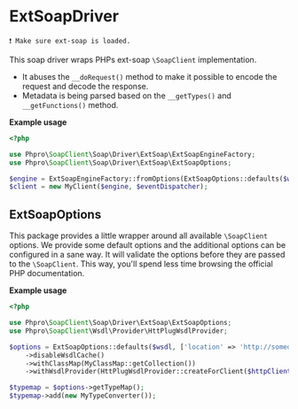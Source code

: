 # ExtSoapDriver

```
❗️ Make sure ext-soap is loaded.
```

This soap driver wraps PHPs ext-soap `\SoapClient` implementation.

- It abuses the `__doRequest()` method to make it possible to encode the request and decode the response.
- Metadata is being parsed based on the `__getTypes()` and `__getFunctions()` method.

**Example usage**

```php
<?php

use Phpro\SoapClient\Soap\Driver\ExtSoap\ExtSoapEngineFactory;
use Phpro\SoapClient\Soap\Driver\ExtSoap\ExtSoapOptions;

$engine = ExtSoapEngineFactory::fromOptions(ExtSoapOptions::defaults($wsdl, []));
$client = new MyClient($engine, $eventDispatcher);
````

## ExtSoapOptions

This package provides a little wrapper around all available `\SoapClient` options.
We provide some default options and the additional options can be configured in a sane way.
It will validate the options before they are passed to the `\SoapClient`.
This way, you'll spend less time browsing the official PHP documentation.

**Example usage**

```php
<?php

use Phpro\SoapClient\Soap\Driver\ExtSoap\ExtSoapOptions;
use Phpro\SoapClient\Wsdl\Provider\HttPlugWsdlProvider;

$options = ExtSoapOptions::defaults($wsdl, ['location' => 'http://somedifferentserver.com'])
    ->disableWsdlCache()
    ->withClassMap(MyClassMap::getCollection())
    ->withWsdlProvider(HttPlugWsdlProvider::createForClient($httpClient));

$typemap = $options->getTypeMap();
$typemap->add(new MyTypeConverter());
```
